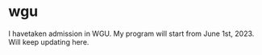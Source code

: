 # wgu
I havetaken admission in WGU. My program will start from June 1st, 2023. Will keep updating here. 
